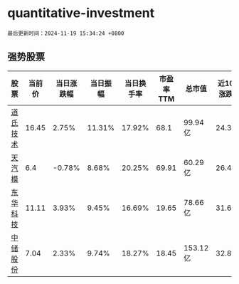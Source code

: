 # quantitative-investment

`最后更新时间：2024-11-19 15:34:24 +0800`

## 强势股票

|股票|当前价|当日涨跌幅|当日振幅|当日换手率|市盈率TTM|总市值|近10日涨跌幅|
|----|----|----|----|----|----|----|----|
|[道氏技术](https://xueqiu.com/S/SZ300409)|16.45|2.75%|11.31%|17.92%|68.1|99.94亿|24.34%|
|[天汽模](https://xueqiu.com/S/SZ002510)|6.4|-0.78%|8.68%|20.25%|69.91|60.29亿|26.48%|
|[东华科技](https://xueqiu.com/S/SZ002140)|11.11|3.93%|9.45%|16.69%|19.65|78.66亿|31.64%|
|[中储股份](https://xueqiu.com/S/SH600787)|7.04|2.33%|9.74%|18.27%|18.45|153.12亿|32.83%|
